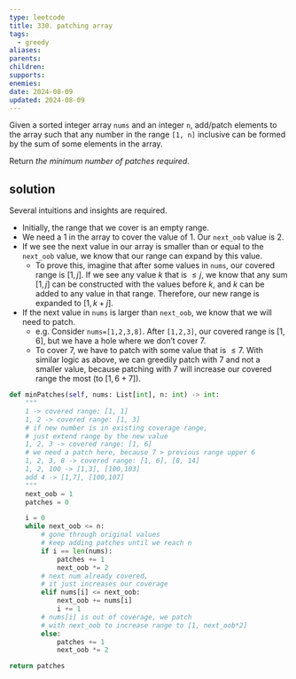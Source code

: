 ```yaml
---
type: leetcode
title: 330. patching array
tags:
  - greedy
aliases: 
parents: 
children: 
supports: 
enemies: 
date: 2024-08-09
updated: 2024-08-09
---
```


Given a sorted integer array `nums` and an integer `n`, add/patch elements to the array such that any number in the range `[1, n]` inclusive can be formed by the sum of some elements in the array.

Return _the minimum number of patches required_.

## solution

Several intuitions and insights are required.

- Initially, the range that we cover is an empty range.
- We need a $1$ in the array to cover the value of $1$. Our `next_oob` value is $2$.
- If we see the next value in our array is smaller than or equal to the `next_oob` value, we know that our range can expand by this value.
	- To prove this, imagine that after some values in `nums`, our covered range is $[1, j]$. If we see any value $k$ that is $\le j$, we know that any sum $[1,j]$ can be constructed with the values before $k$, and $k$ can be added to any value in that range. Therefore, our new range is expanded to $[1,k+j]$.
- If the next value in `nums` is larger than `next_oob`, we know that we will need to patch.
	- e.g. Consider `nums=[1,2,3,8]`. After `[1,2,3]`, our covered range is $[1,6]$, but we have a hole where we don’t cover $7$.
	- To cover $7$, we have to patch with some value that is $\le 7$. With similar logic as above, we can greedily patch with $7$ and not a smaller value, because patching with $7$ will increase our covered range the most (to $[1, 6+7]$).

```python
def minPatches(self, nums: List[int], n: int) -> int:
	"""
	1 -> covered range: [1, 1]
	1, 2 -> covered range: [1, 3]
	# if new number is in existing coverage range,
	# just extend range by the new value
	1, 2, 3 -> covered range: [1, 6]
	# we need a patch here, because 7 > previous range upper 6
	1, 2, 3, 8 -> covered range: [1, 6], [8, 14]
	1, 2, 100 -> [1,3], [100,103]
	add 4 -> [1,7], [100,107]
	"""
	next_oob = 1
	patches = 0

	i = 0
	while next_oob <= n:
		# gone through original values
		# keep adding patches until we reach n
		if i == len(nums):
			patches += 1
			next_oob *= 2
		# next num already covered,
		# it just increases our coverage
		elif nums[i] <= next_oob:
			next_oob += nums[i]
			i += 1
		# nums[i] is out of coverage, we patch
		# with next_oob to increase range to [1, next_oob*2]
		else:
			patches += 1
			next_oob *= 2

return patches
```
